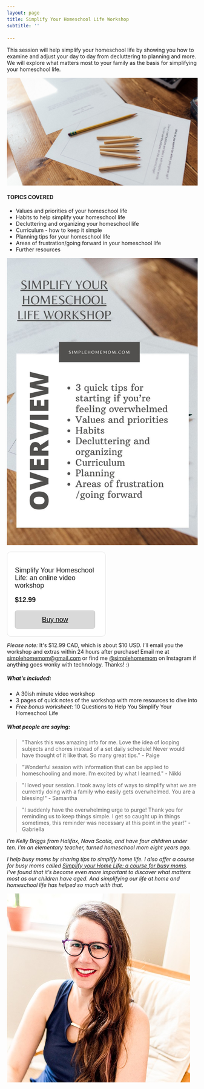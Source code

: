 ```yaml
---
layout: page
title: Simplify Your Homeschool Life Workshop
subtitle: ''

---
```

This session will help simplify your homeschool life by showing you how to examine and adjust your day to day from decluttering to planning and more. We will explore what matters most to your family as the basis for simplifying your homeschool life.

![](/uploads/simple-homeschooling-shm.jpg)

#### **TOPICS COVERED**

* Values and priorities of your homeschool life
* Habits to help simplify your homeschool life
* Decluttering and organizing your homeschool life
* Curriculum - how to keep it simple
* Planning tips for your homeschool life
* Areas of frustration/going forward in your homeschool life
* Further resources

![An image overview of the course.](/uploads/simplify-your-homeschool-life-workshop.jpg "Simplify Your Homeschool Life Workshop")

<div style="
overflow: auto;
display: flex;
flex-direction: column;
justify-content: flex-end;
align-items: center;
width: 258.96px;
background: #FFFFFF;
border: 1px solid rgba(0, 0, 0, 0.1);
box-shadow: -2px 10px 5px rgba(0, 0, 0, 0);
border-radius: 10px;
font-family: SQ Market, SQ Market, Helvetica, Arial, sans-serif;
">
<div style="padding: 20px;">
<p style="
font-size: 18px;
line-height: 20px;
">Simplify Your Homeschool Life: an online video workshop</p>
<p style="
font-size: 18px;
line-height: 20px;
font-weight: 600;
">$12.99</p>
<a target="_blank" href="https://checkout.square.site/merchant/MLPD1STHM0KXZ/checkout/22TJ5BKW4BN45QO6BVYHAFJX?src=embed" style="
display: inline-block;
font-size: 18px;
line-height: 48px;
height: 48px;
color: #000000;
min-width: 212px;
background-color: #d9d9d9;
text-align: center;
box-shadow: 0 0 0 1px rgba(0,0,0,.1) inset;
border-radius: 6px;
">Buy now</a>
</div>
</div>

_Please note:_ It's $12.99 CAD, which is about $10 USD. I’ll email you the workshop and extras within 24 hours after purchase! Email me at simplehomemom@gmail.com or find me [@simplehomemom](https://www.instagram.com/simplehomemom) on Instagram if anything goes wonky with technology. Thanks! :)

##### What's included:

* A 30ish minute video workshop
* 3 pages of quick notes of the workshop with more resources to dive into
* _Free bonus worksheet_: 10 Questions to Help You Simplify Your Homeschool Life

##### What people are saying:

> "Thanks this was amazing info for me. Love the idea of looping subjects and chores instead of a set daily schedule! Never would have thought of it like that. So many great tips." - Paige

> "Wonderful session with information that can be applied to homeschooling and more. I’m excited by what I learned." - Nikki

> "I loved your session. I took away lots of ways to simplify what we are currently doing with a family who easily gets overwhelmed. You are a blessing!" - Samantha

> "I suddenly have the overwhelming urge to purge! Thank you for reminding us to keep things simple. I get so caught up in things sometimes, this reminder was necessary at this point in the year!" - Gabriella

_I'm Kelly Briggs from Halifax, Nova Scotia, and have four children under ten. I’m an elementary teacher, turned homeschool mom eight years ago._

_I help busy moms by sharing tips to simplify home life. I also offer a course for busy moms called_ [_Simplify your Home Life: a course for busy moms_](https://www.simplehomemom.com/course/)_. I've found that it’s become even more important to discover what matters most as our children have aged. And simplifying our life at home and homeschool life has helped so much with that._

![](/uploads/headshot.jpg)